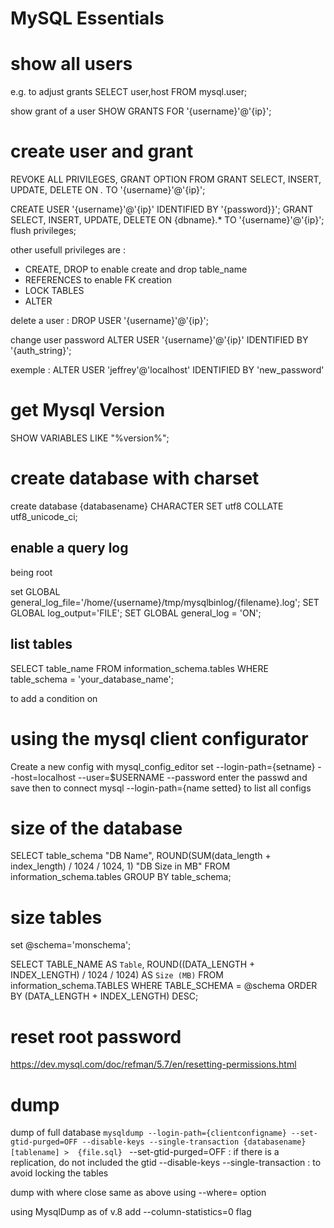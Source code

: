 # MySQL Essentials

# show all users
e.g. to adjust grants
SELECT user,host FROM mysql.user;

show grant of a user
 SHOW GRANTS FOR '{username}'@'{ip}';
 
# create user and grant
REVOKE ALL PRIVILEGES, GRANT OPTION FROM 
GRANT SELECT, INSERT, UPDATE, DELETE ON *.* TO '{username}'@'{ip}';

CREATE USER '{username}'@'{ip}' IDENTIFIED BY '{password}}';
GRANT SELECT, INSERT, UPDATE, DELETE ON {dbname}.* TO '{username}'@'{ip}';
flush privileges;

other usefull privileges are :
* CREATE, DROP to enable create and drop table_name
* REFERENCES to enable FK creation
* LOCK TABLES
* ALTER

delete a user :
DROP USER '{username}'@'{ip}';

change user password
ALTER USER '{username}'@'{ip}' IDENTIFIED BY '{auth_string}';

exemple : ALTER USER 'jeffrey'@'localhost'  IDENTIFIED BY 'new_password'

# get Mysql Version
SHOW VARIABLES LIKE "%version%";

# create database with charset

create database {databasename} CHARACTER SET utf8 COLLATE utf8_unicode_ci;

## enable a query log
being root 

set GLOBAL general_log_file='/home/{username}/tmp/mysqlbinlog/{filename}.log';
SET GLOBAL log_output='FILE';
SET GLOBAL general_log = 'ON';

## list tables
SELECT table_name FROM information_schema.tables
WHERE table_schema = 'your_database_name';

to add a condition on 


# using the mysql client configurator
Create a new config with
  mysql_config_editor set --login-path={setname}  --host=localhost --user=$USERNAME --password
enter the passwd and save
then to connect
  mysql --login-path={name setted}
to list all configs
   

# size of the database
SELECT table_schema "DB Name",
        ROUND(SUM(data_length + index_length) / 1024 / 1024, 1) "DB Size in MB" 
FROM information_schema.tables 
GROUP BY table_schema; 

# size tables
set @schema='monschema';

SELECT
  TABLE_NAME AS `Table`,
  ROUND((DATA_LENGTH + INDEX_LENGTH) / 1024 / 1024) AS `Size (MB)`
FROM
  information_schema.TABLES
WHERE
  TABLE_SCHEMA = @schema
ORDER BY
  (DATA_LENGTH + INDEX_LENGTH)
DESC;

# reset root password
https://dev.mysql.com/doc/refman/5.7/en/resetting-permissions.html

# dump 
dump of full database
`mysqldump --login-path={clientconfigname} --set-gtid-purged=OFF --disable-keys --single-transaction {databasename} [tablename] >  {file.sql} `
--set-gtid-purged=OFF : if there is a replication, do not included the gtid
--disable-keys --single-transaction : to avoid locking the tables

dump with where close
same as above using --where= option

using MysqlDump as of v.8 add  --column-statistics=0 flag

